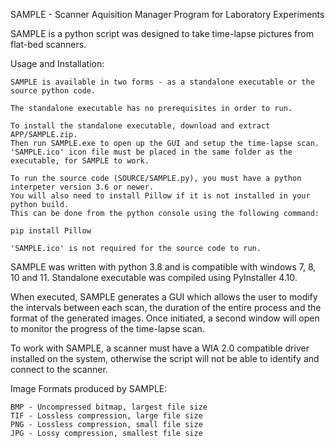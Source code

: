 SAMPLE - Scanner Aquisition Manager Program for Laboratory Experiments

SAMPLE is a python script was designed to take time-lapse pictures from flat-bed scanners.

Usage and Installation:
	
	SAMPLE is available in two forms - as a standalone executable or the source python code.
	
	The standalone executable has no prerequisites in order to run. 
	
	To install the standalone executable, download and extract APP/SAMPLE.zip. 
	Then run SAMPLE.exe to open up the GUI and setup the time-lapse scan.
	'SAMPLE.ico' icon file must be placed in the same folder as the executable, for SAMPLE to work.
	
	To run the source code (SOURCE/SAMPLE.py), you must have a python interpeter version 3.6 or newer.
	You will also need to install Pillow if it is not installed in your python build.
	This can be done from the python console using the following command:
	
	pip install Pillow
	
	'SAMPLE.ico' is not required for the source code to run.
	
SAMPLE was written with python 3.8 and is compatible with windows 7, 8, 10 and 11.
Standalone executable was compiled using PyInstaller 4.10.

When executed, SAMPLE generates a GUI which allows the user to modify the intervals between each scan, 
the duration of the entire process and the format of the generated images.
Once initiated, a second window will open to monitor the progress of the time-lapse scan.

To work with SAMPLE, a scanner must have a WIA 2.0 compatible driver installed on the system,
otherwise the script will not be able to identify and connect to the scanner.

Image Formats produced by SAMPLE:

    BMP - Uncompressed bitmap, largest file size
    TIF - Lossless compression, large file size
    PNG - Lossless compression, small file size
    JPG - Lossy compression, smallest file size